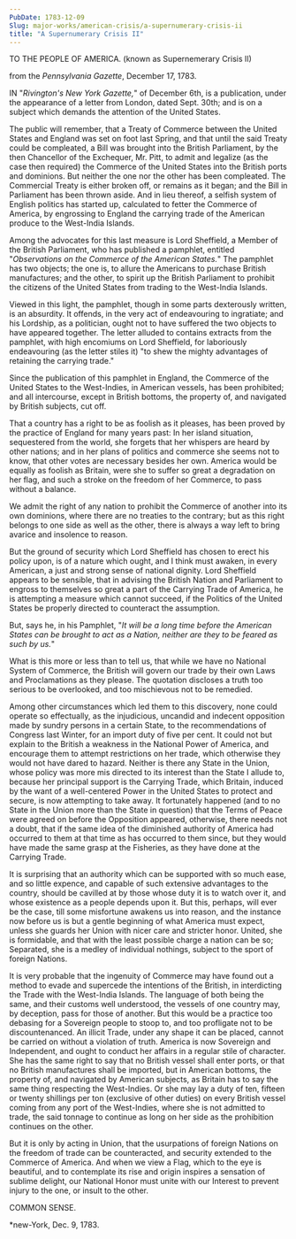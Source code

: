 ```yaml
---
PubDate: 1783-12-09
Slug: major-works/american-crisis/a-supernumerary-crisis-ii
title: "A Supernumerary Crisis II"
---
```


TO THE PEOPLE OF AMERICA. (known as Supernemerary Crisis II)

from the *Pennsylvania Gazette*, December 17, 1783.

IN "*Rivington's New York Gazette,*" of December 6th, is a publication, under the appearance of a letter from London, dated Sept. 30th; and is on a subject which demands the attention of the United States.

The public will remember, that a Treaty of Commerce between the United States and England was set on foot last Spring, and that until the said Treaty could be compleated, a Bill was brought into the British Parliament, by the then Chancellor of the Exchequer, Mr. Pitt, to admit and legalize (as the case then required) the Commerce of the United States into the British ports and dominions. But neither the one nor the other has been compleated. The Commercial Treaty is either broken off, or remains as it began; and the Bill in Parliament has been thrown aside. And in lieu thereof, a selfish system of English politics has started up, calculated to fetter the Commerce of America, by engrossing to England the carrying trade of the American produce to the West-India Islands.

Among the advocates for this last measure is Lord Sheffield, a Member of the British Parliament, who has published a pamphlet, entitled "*Observations on the Commerce of the American States.*" The pamphlet has two objects; the one is, to allure the Americans to purchase British manufactures; and the other, to spirit up the British Parliament to prohibit the citizens of the United States from trading to the West-India Islands.

Viewed in this light, the pamphlet, though in some parts dexterously written, is an absurdity. It offends, in the very act of endeavouring to ingratiate; and his Lordship, as a politician, ought not to have suffered the two objects to have appeared together. The letter alluded to contains extracts from the pamphlet, with high encomiums on Lord Sheffield, for laboriously endeavouring (as the letter stiles it) "to shew the mighty advantages of retaining the carrying trade."

Since the publication of this pamphlet in England, the Commerce of the United States to the West-Indies, in American vessels, has been prohibited; and all intercourse, except in British bottoms, the property of, and navigated by British subjects, cut off.

That a country has a right to be as foolish as it pleases, has been proved by the practice of England for many years past: In her island situation, sequestered from the world, she forgets that her whispers are heard by other nations; and in her plans of politics and commerce she seems not to know, that other votes are necessary besides her own. America would be equally as foolish as Britain, were she to suffer so great a degradation on her flag, and such a stroke on the freedom of her Commerce, to pass without a balance.

We admit the right of any nation to prohibit the Commerce of another into its own dominions, where there are no treaties to the contrary; but as this right belongs to one side as well as the other, there is always a way left to bring avarice and insolence to reason.

But the ground of security which Lord Sheffield has chosen to erect his policy upon, is of a nature which ought, and I think must awaken, in every American, a just and strong sense of national dignity. Lord Sheffield appears to be sensible, that in advising the British Nation and Parliament to engross to themselves so great a part of the Carrying Trade of America, he is attempting a measure which cannot succeed, if the Politics of the United States be properly directed to counteract the assumption.

But, says he, in his Pamphlet, "*It will be a long time before the American States can be brought to act as a Nation, neither are they to be feared as such by us.*"

What is this more or less than to tell us, that while we have no National System of Commerce, the British will govern our trade by their own Laws and Proclamations as they please. The quotation discloses a truth too serious to be overlooked, and too mischievous not to be remedied.

Among other circumstances which led them to this discovery, none could operate so effectually, as the injudicious, uncandid and indecent opposition made by sundry persons in a certain State, to the recommendations of Congress last Winter, for an import duty of five per cent. It could not but explain to the British a weakness in the National Power of America, and encourage them to attempt restrictions on her trade, which otherwise they would not have dared to hazard. Neither is there any State in the Union, whose policy was more mis directed to its interest than the State I allude to, because her principal support is the Carrying Trade, which Britain, induced by the want of a well-centered Power in the United States to protect and secure, is now attempting to take away. It fortunately happened (and to no State in the Union more than the State in question) that the Terms of Peace were agreed on before the Opposition appeared, otherwise, there needs not a doubt, that if the same idea of the diminished authority of America had occurred to them at that time as has occurred to them since, but they would have made the same grasp at the Fisheries, as they have done at the Carrying Trade.

It is surprising that an authority which can be supported with so much ease, and so little expence, and capable of such extensive advantages to the country, should be cavilled at by those whose duty it is to watch over it, and whose existence as a people depends upon it. But this, perhaps, will ever be the case, till some misfortune awakens us into reason, and the instance now before us is but a gentle beginning of what America must expect, unless she guards her Union with nicer care and stricter honor. United, she is formidable, and that with the least possible charge a nation can be so; Separated, she is a medley of individual nothings, subject to the sport of foreign Nations.

It is very probable that the ingenuity of Commerce may have found out a method to evade and supercede the intentions of the British, in interdicting the Trade with the West-India Islands. The language of both being the same, and their customs well understood, the vessels of one country may, by deception, pass for those of another. But this would be a practice too debasing for a Sovereign people to stoop to, and too profligate not to be discountenanced. An illicit Trade, under any shape it can be placed, cannot be carried on without a violation of truth. America is now Sovereign and Independent, and ought to conduct her affairs in a regular stile of character. She has the same right to say that no British vessel shall enter ports, or that no British manufactures shall be imported, but in American bottoms, the property of, and navigated by American subjects, as Britain has to say the same thing respecting the West-Indies. Or she may lay a duty of ten, fifteen or twenty shillings per ton (exclusive of other duties) on every British vessel coming from any port of the West-Indies, where she is not admitted to trade, the said tonnage to continue as long on her side as the prohibition continues on the other.

But it is only by acting in Union, that the usurpations of foreign Nations on the freedom of trade can be counteracted, and security extended to the Commerce of America. And when we view a Flag, which to the eye is beautiful, and to contemplate its rise and origin inspires a sensation of sublime delight, our National Honor must unite with our Interest to prevent injury to the one, or insult to the other.

COMMON SENSE.

*new-York, Dec. 9, 1783.

